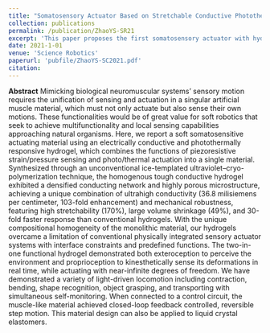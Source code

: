 ```yaml
---
title: "Somatosensory Actuator Based on Stretchable Conductive Photothermally Responsive Hydrogel"
collection: publications
permalink: /publication/ZhaoYS-SR21
excerpt: 'This paper proposes the first somatosensory actuator with hydrogel, and explore its functionalities on perception and actuation in different perspectives.'
date: 2021-1-01
venue: 'Science Robotics'
paperurl: 'pubfile/ZhaoYS-SC2021.pdf'
citation: 
---
```


**Abstract** Mimicking biological neuromuscular systems’ sensory motion requires the unification of sensing and actuation in a singular artificial muscle material, which must not only actuate but also sense their own motions. These functionalities would be of great value for soft robotics that seek to achieve multifunctionality and local sensing capabilities approaching natural organisms. Here, we report a soft somatosensitive actuating material using an electrically conductive and photothermally responsive hydrogel, which combines the functions of piezoresistive strain/pressure sensing and photo/thermal actuation into a single material. Synthesized through an unconventional ice-templated ultraviolet–cryo-polymerization technique, the homogenous tough conductive hydrogel exhibited a densified conducting network and highly porous microstructure, achieving a unique combination of ultrahigh conductivity (36.8 milisiemens per centimeter, 103-fold enhancement) and mechanical robustness, featuring high stretchability (170%), large volume shrinkage (49%), and 30-fold faster response than conventional hydrogels. With the unique compositional homogeneity of the monolithic material, our hydrogels overcame a limitation of conventional physically integrated sensory actuator systems with interface constraints and predefined functions. The two-in-one functional hydrogel demonstrated both exteroception to perceive the environment and proprioception to kinesthetically sense its deformations in real time, while actuating with near-infinite degrees of freedom. We have demonstrated a variety of light-driven locomotion including contraction, bending, shape recognition, object grasping, and transporting with simultaneous self-monitoring. When connected to a control circuit, the muscle-like material achieved closed-loop feedback controlled, reversible step motion. This material design can also be applied to liquid crystal elastomers.
